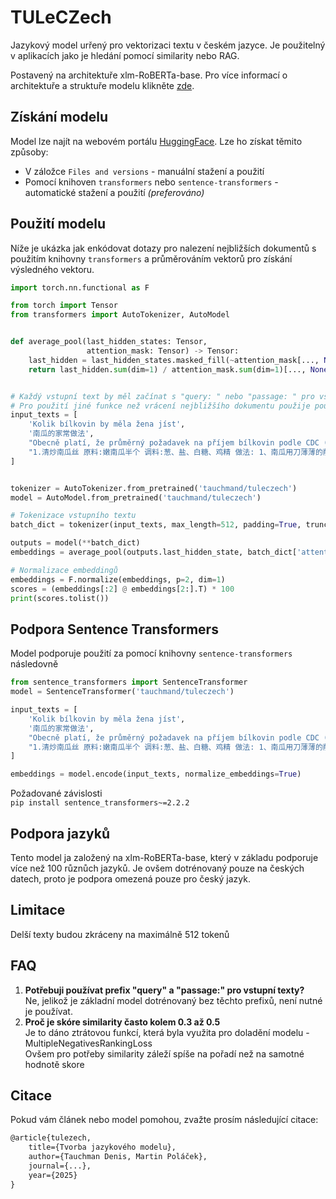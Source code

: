 # TULeCZech

Jazykový model urřený pro vektorizaci textu v českém jazyce. Je použitelný v aplikacích jako je hledání pomocí similarity nebo RAG.

Postavený na architektuře xlm-RoBERTa-base. Pro více informací o architektuře a struktuře modelu klikněte [zde](./USAGE.md).

## Získání modelu

Model lze najít na webovém portálu [HuggingFace](https://huggingface.co/). Lze ho získat těmito způsoby:

 - V záložce ``Files and versions`` - manuální stažení a použití
 - Pomocí knihoven ``transformers`` nebo ``sentence-transformers`` - automatické stažení a použití *(preferováno)*


## Použití modelu
Níže je ukázka jak enkódovat dotazy pro nalezení nejbližších dokumentů s použitím knihovny ``transformers`` a průměrováním vektorů pro získání výsledného vektoru.

```python
import torch.nn.functional as F

from torch import Tensor
from transformers import AutoTokenizer, AutoModel


def average_pool(last_hidden_states: Tensor,
                 attention_mask: Tensor) -> Tensor:
    last_hidden = last_hidden_states.masked_fill(~attention_mask[..., None].bool(), 0.0)
    return last_hidden.sum(dim=1) / attention_mask.sum(dim=1)[..., None]


# Každý vstupní text by měl začínat s "query: " nebo "passage: " pro všechny jazyky.
# Pro použití jiné funkce než vrácení nejbližšího dokumentu použije pouze předpis "query: ".
input_texts = [
    'Kolik bílkovin by měla žena jíst',
    '南瓜的家常做法',
    "Obecně platí, že průměrný požadavek na příjem bílkovin podle CDC (Centra pro kontrolu a prevenci nemocí) pro ženy ve věku od 19 do 70 let je 46 gramů denně. Jak ale můžete vidět v této tabulce, bude třeba tento příjem zvýšit, pokud jste těhotná nebo trénujete na maraton. Podívejte se na tabulku níže, abyste zjistili, kolik bílkovin byste měla denně konzumovat.",
    "1.清炒南瓜丝 原料:嫩南瓜半个 调料:葱、盐、白糖、鸡精 做法: 1、南瓜用刀薄薄的削去表面一层皮,用勺子刮去瓤 2、擦成细丝(没有擦菜板就用刀慢慢切成细丝) 3、锅烧热放油,入葱花煸出香味 4、入南瓜丝快速翻炒一分钟左右, 放盐、一点白糖和鸡精调味出锅 2.香葱炒南瓜 原料:南瓜1只 调料:香葱、蒜末、橄榄油、盐 做法: 1、将南瓜去皮,切成片 2、油锅8成热后,将蒜末放入爆香 3、爆香后,将南瓜片放入,翻炒 4、在翻炒的同时,可以不时地往锅里加水,但不要太多 5、放入盐,炒匀 6、南瓜差不多软和绵了之后,就可以关火 7、撒入香葱,即可出锅"
]


tokenizer = AutoTokenizer.from_pretrained('tauchmand/tuleczech')
model = AutoModel.from_pretrained('tauchmand/tuleczech')

# Tokenizace vstupního textu
batch_dict = tokenizer(input_texts, max_length=512, padding=True, truncation=True, return_tensors='pt')

outputs = model(**batch_dict)
embeddings = average_pool(outputs.last_hidden_state, batch_dict['attention_mask'])

# Normalizace embeddingů
embeddings = F.normalize(embeddings, p=2, dim=1)
scores = (embeddings[:2] @ embeddings[2:].T) * 100
print(scores.tolist())
```

## Podpora Sentence Transformers

Model podporuje použití za pomocí knihovny ``sentence-transformers`` následovně

```python
from sentence_transformers import SentenceTransformer
model = SentenceTransformer('tauchmand/tuleczech')

input_texts = [
    'Kolik bílkovin by měla žena jíst',
    '南瓜的家常做法',
    "Obecně platí, že průměrný požadavek na příjem bílkovin podle CDC (Centra pro kontrolu a prevenci nemocí) pro ženy ve věku od 19 do 70 let je 46 gramů denně. Jak ale můžete vidět v této tabulce, bude třeba tento příjem zvýšit, pokud jste těhotná nebo trénujete na maraton. Podívejte se na tabulku níže, abyste zjistili, kolik bílkovin byste měla denně konzumovat.",
    "1.清炒南瓜丝 原料:嫩南瓜半个 调料:葱、盐、白糖、鸡精 做法: 1、南瓜用刀薄薄的削去表面一层皮,用勺子刮去瓤 2、擦成细丝(没有擦菜板就用刀慢慢切成细丝) 3、锅烧热放油,入葱花煸出香味 4、入南瓜丝快速翻炒一分钟左右, 放盐、一点白糖和鸡精调味出锅 2.香葱炒南瓜 原料:南瓜1只 调料:香葱、蒜末、橄榄油、盐 做法: 1、将南瓜去皮,切成片 2、油锅8成热后,将蒜末放入爆香 3、爆香后,将南瓜片放入,翻炒 4、在翻炒的同时,可以不时地往锅里加水,但不要太多 5、放入盐,炒匀 6、南瓜差不多软和绵了之后,就可以关火 7、撒入香葱,即可出锅"
]

embeddings = model.encode(input_texts, normalize_embeddings=True)

```

Požadované závislosti  
```pip install sentence_transformers~=2.2.2```


## Podpora jazyků

Tento model ja založený na xlm-RoBERTa-base, který v základu podporuje více než 100 různůch jazyků. Je ovšem dotrénovaný pouze na českých datech, proto je podpora omezená pouze pro český jazyk.


## Limitace

Delší texty budou zkráceny na maximálně 512 tokenů


## FAQ

1. **Potřebuji používat prefix "query" a "passage:" pro vstupní texty?**  
Ne, jelikož je základní model dotrénovaný bez těchto prefixů, není nutné je používat.
2. **Proč je skóre similarity často kolem 0.3 až 0.5**  
Je to dáno ztrátovou funkcí, která byla využita pro doladění modelu - MultipleNegativesRankingLoss  
Ovšem pro potřeby similarity záleží spíše na pořadí než na samotné hodnotě skore

## Citace

Pokud vám článek nebo model pomohou, zvažte prosím následující citace:
```tex
@article{tulezech,
    title={Tvorba jazykového modelu},
    author={Tauchman Denis, Martin Poláček},
    journal={...},
    year={2025}
}
```